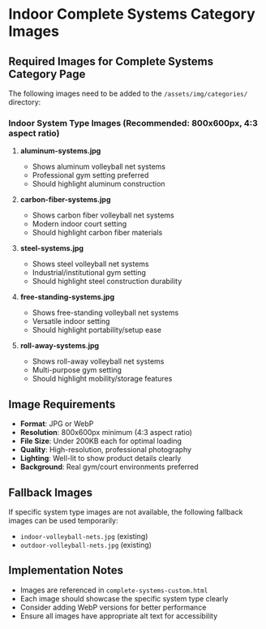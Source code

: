 # Indoor Complete Systems Category Images

## Required Images for Complete Systems Category Page

The following images need to be added to the `/assets/img/categories/` directory:

### Indoor System Type Images (Recommended: 800x600px, 4:3 aspect ratio)

1. **aluminum-systems.jpg**
   - Shows aluminum volleyball net systems
   - Professional gym setting preferred
   - Should highlight aluminum construction

2. **carbon-fiber-systems.jpg**
   - Shows carbon fiber volleyball net systems
   - Modern indoor court setting
   - Should highlight carbon fiber materials

3. **steel-systems.jpg**
   - Shows steel volleyball net systems
   - Industrial/institutional gym setting
   - Should highlight steel construction durability

4. **free-standing-systems.jpg**
   - Shows free-standing volleyball net systems
   - Versatile indoor setting
   - Should highlight portability/setup ease

5. **roll-away-systems.jpg**
   - Shows roll-away volleyball net systems
   - Multi-purpose gym setting
   - Should highlight mobility/storage features

## Image Requirements

- **Format**: JPG or WebP
- **Resolution**: 800x600px minimum (4:3 aspect ratio)
- **File Size**: Under 200KB each for optimal loading
- **Quality**: High-resolution, professional photography
- **Lighting**: Well-lit to show product details clearly
- **Background**: Real gym/court environments preferred

## Fallback Images

If specific system type images are not available, the following fallback images can be used temporarily:

- `indoor-volleyball-nets.jpg` (existing)
- `outdoor-volleyball-nets.jpg` (existing)

## Implementation Notes

- Images are referenced in `complete-systems-custom.html`
- Each image should showcase the specific system type clearly
- Consider adding WebP versions for better performance
- Ensure all images have appropriate alt text for accessibility
